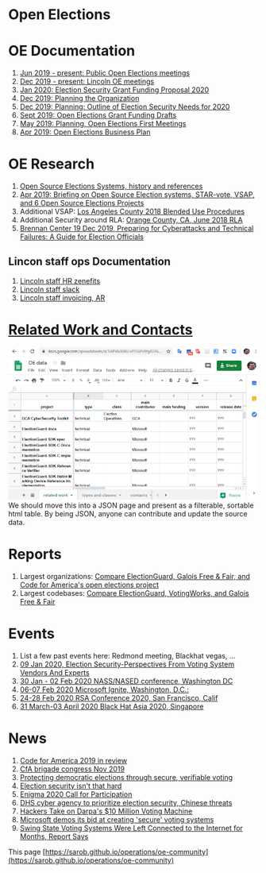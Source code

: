 # Open Elections

# OE Documentation
1. [Jun 2019 - present: Public Open Elections meetings](https://docs.google.com/document/d/19dnBvyUCzGZkBKKSkeLVnRktHQ_OpHdTIthmnxWcWLU/edit?usp=sharing)
1. [Dec 2019 - present: Lincoln OE meetings](https://docs.google.com/document/d/1Ayc5zLKnqbVlv90jlSaASlEhG5U7XSOapHKnVEWa9FI/edit?usp=sharing)
1. [Jan 2020: Election Security Grant Funding Proposal 2020](https://docs.google.com/document/d/1CP1bWHd1jGUM2PL8DNemZ2YxqqNlVTfAL3KLiXV9etk/edit?usp=sharing)
1. [Dec 2019: Planning the Organization](https://docs.google.com/document/d/1mEeXGE0sRmKXX3RnAbf4gXgaKp3X4WRWiJ1G0JUkh1c/edit?usp=sharing)
1. [Dec 2019: Planning: Outline of Election Security Needs for 2020](https://docs.google.com/document/d/1GNWMvz-dliDvWp4uR392-415c71R-11WZK4xnrlGX98/edit?usp=sharing)
1. [Sept 2019: Open Elections Grant Funding Drafts](https://drive.google.com/open?id=17R4Ibhv7djAByH5U_yuP5C5zy7MHXswuML6tRyjCPmw)
1. [May 2019: Planning, Open Elections First Meetings](https://docs.google.com/document/d/1wX7UctI4FiD2FPkM7_iRvvNzMGfRxPh9T1Ij4rvDcQM/edit?usp=sharing)
1. [Apr 2019: Open Elections Business Plan](https://drive.google.com/open?id=1UzwmzwzxRVY3KtWBnFttjjX0feWXqG5GThJfs1FkHSc)

# OE Research
1. [Open Source Elections Systems, history and references](https://docs.google.com/document/d/1J-sUHg8EyIgPNPFrGlVok6MK1y1DrFDn6OnllC-7HEA/edit?usp=sharing)
1. [Apr 2019: Briefing on Open Source Election systems, STAR-vote, VSAP, and 6 Open Source Elections Projects](https://osvtac.github.io/files/meetings/2019/2019-05-14/packet/OSV_State_of_the_Art_Brief_for_TAC_Review.pdf)
1. Additional VSAP: [Los Angeles County 2018 Blended Use Procedures](https://votingsystems.cdn.sos.ca.gov/vendors/LAC/lac-vsap-use-proc.pdf)
1. Additional Security around RLA: [Orange County, CA, June 2018 RLA](https://www.ocvote.com/results/risk-limiting-audit/)
1. [Brennan Center 19 Dec 2019, Preparing for Cyberattacks and Technical Failures: A Guide for Election Officials](https://www.brennancenter.org/our-work/policy-solutions/preparing-cyberattacks-and-technical-failures-guide-election-officials)

## Lincon staff ops Documentation
1. [Lincoln staff HR zenefits](https://secure.zenefits.com/)
1. [Lincoln staff slack](https://lincoln-labs.slack.com/)
1. [Lincoln staff invoicing, AR](http://bill.com/)

# [Related Work and Contacts](https://docs.google.com/spreadsheets/d/1APMkXIR6LxPS56PcBfgR2F619AZ_ECWsh_eXlkU1Hzo/edit?usp=sharing)
[![gsheet](oe-data.png "OE data gsheet")](https://docs.google.com/spreadsheets/d/1APMkXIR6LxPS56PcBfgR2F619AZ_ECWsh_eXlkU1Hzo/edit?usp=sharing)
We should move this into a JSON page and present as a filterable, sortable html table. By being JSON, anyone can contribute and update the source data.

# Reports
1. Largest organizations: [Compare ElectionGuard, Galois Free & Fair, and Code for America's open elections project](https://www.openhub.net/p/_compare?project_1=Free+and+Fair&project_2=openelections-project&project_0=ElectionGuard)
1. Largest codebases: [Compare ElectionGuard, VotingWorks, and Galois Free & Fair](https://www.openhub.net/p/_compare?project_0=ElectionGuard&project_1=VotingWorks&project_2=Free+and+Fair)

# Events
1. List a few past events here: Redmond meeting, Blackhat vegas, ...
1. [09 Jan 2020, Election Security-Perspectives From Voting System Vendors And Experts](https://cha.house.gov/committee-activity/hearings/2020-election-security-perspectives-voting-system-vendors-and-experts)
1. [30 Jan - 02 Feb 2020 NASS/NASED conference, Washington DC](https://www.nass.org/events/nass-2020-winter-conference)
1. [06-07 Feb 2020 Microsoft Ignite, Washington, D.C.: ](https://www.microsoft.com/en-us/ignite-the-tour/washington-dc)
1. [24-28 Feb 2020 RSA Conference 2020, San Francisco, Calif](https://www.rsaconference.com/usa)
1. [31 March-03 April 2020 Black Hat Asia 2020, Singapore](https://www.blackhat.com/asia-20/)

# News
1. [Code for America 2019 in review](https://medium.com/code-for-america/the-year-in-review-at-code-for-america-b52b2726aad8)
1. [CfA brigade congress Nov 2019](https://medium.com/code-for-america/growing-the-civic-tech-movement-68f5ab5ac2ae)
1. [Protecting democratic elections through secure, verifiable voting](https://blogs.microsoft.com/on-the-issues/2019/05/06/protecting-democratic-elections-through-secure-verifiable-voting/)
1. [Election security isn't that hard](https://www.politico.com/agenda/story/2019/09/10/election-security-000954)
1. [Enigma 2020 Call for Participation](https://www.usenix.org/conference/enigma2020/call-for-participation)
1. [DHS cyber agency to prioritize election security, Chinese threats](https://thehill.com/policy/cybersecurity/458487-dhs-cyber-agency-to-prioritize-election-security-chinese-threats)
1. [Hackers Take on Darpa's $10 Million Voting Machine](https://www.wired.com/story/darpa-voting-machine-defcon-voting-village-hackers)
1. [Microsoft demos its bid at creating 'secure' voting systems](https://www.engadget.com/2019/07/17/microsoft-demos-electionguard/)
1. [Swing State Voting Systems Were Left Connected to the Internet for Months, Report Says](https://fortune.com/2019/08/08/swing-state-voting-systems-connected-internet-vice-report/)

This page [https://sarob.github.io/operations/oe-community](https://sarob.github.io/operations/oe-community)
